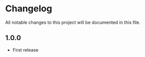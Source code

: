 # Changelog

All notable changes to this project will be documented in this file.

## 1.0.0

- First release

